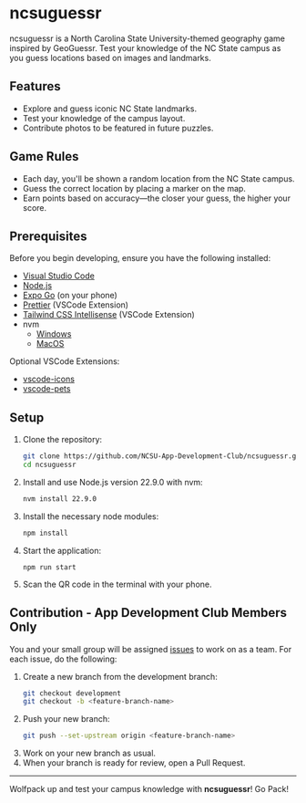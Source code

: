 # ncsuguessr

ncsuguessr is a North Carolina State University-themed geography game inspired by GeoGuessr. Test your knowledge of the NC State campus as you guess locations based on images and landmarks.

## Features

- Explore and guess iconic NC State landmarks.
- Test your knowledge of the campus layout.
- Contribute photos to be featured in future puzzles.

## Game Rules

- Each day, you'll be shown a random location from the NC State campus.
- Guess the correct location by placing a marker on the map.
- Earn points based on accuracy—the closer your guess, the higher your score.

## Prerequisites

Before you begin developing, ensure you have the following installed:

- [Visual Studio Code](https://code.visualstudio.com/)
- [Node.js](https://nodejs.org/en)
- [Expo Go](https://expo.dev/go) (on your phone)
- [Prettier](https://marketplace.visualstudio.com/items?itemName=esbenp.prettier-vscode) (VSCode Extension)
- [Tailwind CSS Intellisense](https://marketplace.visualstudio.com/items?itemName=bradlc.vscode-tailwindcss) (VSCode Extension)
- nvm
  - [Windows](https://github.com/coreybutler/nvm-windows)
  - [MacOS](https://github.com/nvm-sh/nvm)

Optional VSCode Extensions:

- [vscode-icons](https://marketplace.visualstudio.com/items?itemName=vscode-icons-team.vscode-icons)
- [vscode-pets](https://marketplace.visualstudio.com/items?itemName=tonybaloney.vscode-pets)

## Setup

1. Clone the repository:

   ```bash
   git clone https://github.com/NCSU-App-Development-Club/ncsuguessr.git
   cd ncsuguessr
   ```

2. Install and use Node.js version 22.9.0 with nvm:

   ```bash
   nvm install 22.9.0
   ```

3. Install the necessary node modules:

   ```bash
   npm install
   ```

4. Start the application:

   ```
   npm run start
   ```

5. Scan the QR code in the terminal with your phone.

## Contribution - App Development Club Members Only

You and your small group will be assigned [issues](https://github.com/NCSU-App-Development-Club/ncsuguessr/issues) to work on as a team. For each issue, do the following:

1. Create a new branch from the development branch:
   ```bash
   git checkout development
   git checkout -b <feature-branch-name>
   ```
2. Push your new branch:
   ```bash
   git push --set-upstream origin <feature-branch-name>
   ```
3. Work on your new branch as usual.
4. When your branch is ready for review, open a Pull Request.

---

Wolfpack up and test your campus knowledge with **ncsuguessr**! Go Pack!
